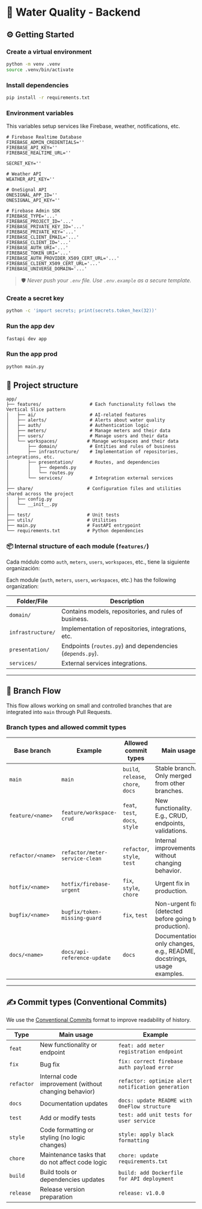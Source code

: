 # 🌊 Water Quality - Backend

## ⚙️ Getting Started

### Create a virtual environment

```bash
python -m venv .venv
source .venv/bin/activate
```

### Install dependencies

```bash
pip install -r requirements.txt
```

### Environment variables

This variables setup services like Firebase, weather, notifications, etc.

```env
# Firebase Realtime Database
FIREBASE_ADMIN_CREDENTIALS=''
FIREBASE_API_KEY=''
FIREBASE_REALTIME_URL=''

SECRET_KEY=''

# Weather API
WEATHER_API_KEY=''

# OneSignal API
ONESIGNAL_APP_ID=''
ONESIGNAL_API_KEY=''

# Firebase Admin SDK
FIREBASE_TYPE='...'
FIREBASE_PROJECT_ID='...'
FIREBASE_PRIVATE_KEY_ID='...'
FIREBASE_PRIVATE_KEY='...'
FIREBASE_CLIENT_EMAIL='...'
FIREBASE_CLIENT_ID='...'
FIREBASE_AUTH_URI='...'
FIREBASE_TOKEN_URI='...'
FIREBASE_AUTH_PROVIDER_X509_CERT_URL='...'
FIREBASE_CLIENT_X509_CERT_URL='...'
FIREBASE_UNIVERSE_DOMAIN='...'
```

> 🛡️ _Never push your `.env` file. Use `.env.example` as a secure template._

### Create a secret key

```bash
python -c 'import secrets; print(secrets.token_hex(32))'
```

### Run the app dev

```bash
fastapi dev app
```

### Run the app prod

```bash
python main.py
```

## 🧩 Project structure

```plaintext
app/
├── features/                  # Each functionality follows the Vertical Slice pattern
│   ├── ai/                    # AI-related features
│   ├── alerts/                # Alerts about water quality
│   ├── auth/                  # Authentication logic
│   ├── meters/                # Manage meters and their data
│   ├── users/                 # Manage users and their data
│   └── workspaces/           # Manage workspaces and their data
│       ├── domain/            # Entities and rules of business
│       ├── infrastructure/    # Implementation of repositories, integrations, etc.
│       ├── presentation/      # Routes, and dependencies
│       │   ├── depends.py
│       │   └── routes.py
│       └── services/          # Integration external services
│
├── share/                    # Configuration files and utilities shared across the project
│   ├── config.py
│   └── __init__.py
│
├── test/                     # Unit tests
├── utils/                    # Utilities
├── main.py                   # FastAPI entrypoint
└── requirements.txt          # Python dependencies
```

### 📦 Internal structure of each module (`features/`)

Cada módulo como `auth`, `meters`, `users`, `workspaces`, etc., tiene la siguiente organización:

Each module (`auth`, `meters`, `users`, `workspaces`, etc.) has the following organization:

| Folder/File       | Description                                              |
| ----------------- | -------------------------------------------------------- |
| `domain/`         | Contains models, repositories, and rules of business.    |
| `infrastructure/` | Implementation of repositories, integrations, etc.       |
| `presentation/`   | Endpoints (`routes.py`) and dependencies (`depends.py`). |
| `services/`       | External services integrations.                          |

---

## 🌱 Branch Flow

This flow allows working on small and controlled branches that are integrated into `main` through Pull Requests.

### Branch types and allowed commit types

| Base branch       | Example                        | Allowed commit types                | Main usage                                                            |
| ----------------- | ------------------------------ | ----------------------------------- | --------------------------------------------------------------------- |
| `main`            | `main`                         | `build`, `release`, `chore`, `docs` | Stable branch. Only merged from other branches.                       |
| `feature/<name>`  | `feature/workspace-crud`       | `feat`, `test`, `docs`, `style`     | New functionality. E.g., CRUD, endpoints, validations.                |
| `refactor/<name>` | `refactor/meter-service-clean` | `refactor`, `style`, `test`         | Internal improvements without changing behavior.                      |
| `hotfix/<name>`   | `hotfix/firebase-urgent`       | `fix`, `style`, `chore`             | Urgent fix in production.                                             |
| `bugfix/<name>`   | `bugfix/token-missing-guard`   | `fix`, `test`                       | Non-urgent fix (detected before going to production).                 |
| `docs/<name>`     | `docs/api-reference-update`    | `docs`                              | Documentation-only changes, e.g., README, docstrings, usage examples. |

---

## ✍️ Commit types (Conventional Commits)

We use the [Conventional Commits](https://www.conventionalcommits.org/) format to improve readability of history.

| Type       | Main usage                                            | Example                                            |
| ---------- | ----------------------------------------------------- | -------------------------------------------------- |
| `feat`     | New functionality or endpoint                         | `feat: add meter registration endpoint`            |
| `fix`      | Bug fix                                               | `fix: correct firebase auth payload error`         |
| `refactor` | Internal code improvement (without changing behavior) | `refactor: optimize alert notification generation` |
| `docs`     | Documentation updates                                 | `docs: update README with OneFlow structure`       |
| `test`     | Add or modify tests                                   | `test: add unit tests for user service`            |
| `style`    | Code formatting or styling (no logic changes)         | `style: apply black formatting`                    |
| `chore`    | Maintenance tasks that do not affect code logic       | `chore: update requirements.txt`                   |
| `build`    | Build tools or dependencies updates                   | `build: add Dockerfile for API deployment`         |
| `release`  | Release version preparation                           | `release: v1.0.0`                                  |
